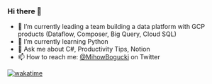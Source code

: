 ### Hi there 👋

- 🔭 I’m currently leading a team building a data platform with GCP products (Dataflow, Composer, Big Query, Cloud SQL)
- 🌱 I’m currently learning Python
- 💬 Ask me about C#, Productivity Tips, Notion
- 📫 How to reach me: [@MihowBogucki](https://twitter.com/MihowBogucki) on Twitter

[![wakatime](https://wakatime.com/badge/user/04b0b065-196b-4a53-b934-3baa2e6c48d7.svg)](https://wakatime.com/@04b0b065-196b-4a53-b934-3baa2e6c48d7)


<!--
**MihowBogucki/MihowBogucki** is a ✨ _special_ ✨ repository because its `README.md` (this file) appears on your GitHub profile.

Here are some ideas to get you started:

- 🔭 I’m currently working on ...
- 🌱 I’m currently learning ...
- 👯 I’m looking to collaborate on ...
- 🤔 I’m looking for help with ...
- 💬 Ask me about ...
- 📫 How to reach me: ...
- 😄 Pronouns: ...
- ⚡ Fun fact: ...
-->
